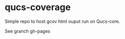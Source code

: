 qucs-coverage
=============

Simple repo to host gcov html ouput run on Qucs-core.

See granch gh-pages
